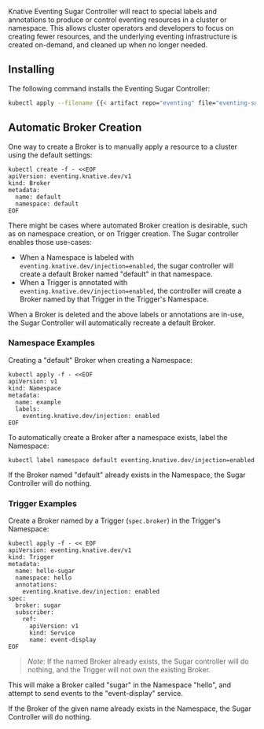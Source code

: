 Knative Eventing Sugar Controller will react to special labels and annotations
to produce or control eventing resources in a cluster or namespace. This allows
cluster operators and developers to focus on creating fewer resources, and the
underlying eventing infrastructure is created on-demand, and cleaned up when no
longer needed.

## Installing

The following command installs the Eventing Sugar Controller:

```bash
kubectl apply --filename {{< artifact repo="eventing" file="eventing-sugar-controller.yaml" >}}
```

## Automatic Broker Creation

One way to create a Broker is to manually apply a resource to a cluster using
the default settings:

```shell
kubectl create -f - <<EOF
apiVersion: eventing.knative.dev/v1
kind: Broker
metadata:
  name: default
  namespace: default
EOF
```

There might be cases where automated Broker creation is desirable, such as on
namespace creation, or on Trigger creation. The Sugar controller enables those
use-cases:

- When a Namespace is labeled with `eventing.knative.dev/injection=enabled`, the
  sugar controller will create a default Broker named "default" in that
  namespace.
- When a Trigger is annotated with `eventing.knative.dev/injection=enabled`, the
  controller will create a Broker named by that Trigger in the Trigger's
  Namespace.

When a Broker is deleted and the above labels or annotations are in-use, the
Sugar Controller will automatically recreate a default Broker.

### Namespace Examples

Creating a "default" Broker when creating a Namespace:

```shell
kubectl apply -f - <<EOF
apiVersion: v1
kind: Namespace
metadata:
  name: example
  labels:
    eventing.knative.dev/injection: enabled
EOF
```

To automatically create a Broker after a namespace exists, label the Namespace:

```shell
kubectl label namespace default eventing.knative.dev/injection=enabled
```

If the Broker named "default" already exists in the Namespace, the Sugar
Controller will do nothing.

### Trigger Examples

Create a Broker named by a Trigger (`spec.broker`) in the Trigger's Namespace:

```shell
kubectl apply -f - << EOF
apiVersion: eventing.knative.dev/v1
kind: Trigger
metadata:
  name: hello-sugar
  namespace: hello
  annotations:
    eventing.knative.dev/injection: enabled
spec:
  broker: sugar
  subscriber:
    ref:
      apiVersion: v1
      kind: Service
      name: event-display
EOF
```

> _Note_: If the named Broker already exists, the Sugar controller will do
> nothing, and the Trigger will not own the existing Broker.

This will make a Broker called "sugar" in the Namespace "hello", and attempt to
send events to the "event-display" service.

If the Broker of the given name already exists in the Namespace, the Sugar
Controller will do nothing.
